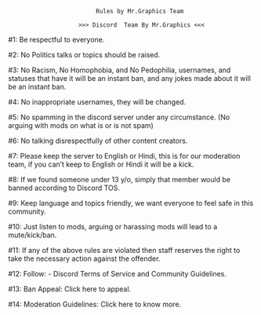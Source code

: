                         
                             Rules by Mr.Graphics Team
                        
                        >>> Discord  Team By Mr.Graphics <<<

#1: Be respectful to everyone.

#2: No Politics talks or topics should be raised.

#3: No Racism, No Homophobia, and No Pedophilia, usernames, and statuses that have it will be an instant ban, and any jokes made about it will be an instant ban.

#4: No inappropriate usernames, they will be changed.

#5: No spamming in the discord server under any circumstance. (No arguing with mods on what is or is not spam)

#6: No talking disrespectfully of other content creators.

#7: Please keep the server to English or Hindi, this is for our moderation team, if you can’t keep to English or Hindi it will be a kick.

#8: If we found someone under 13 y/o, simply that member would be banned according to Discord TOS.

#9: Keep language and topics friendly, we want everyone to feel safe in this community.

#10: Just listen to mods, arguing or harassing mods will lead to a mute/kick/ban.

#11: If any of the above rules are violated then staff reserves the right to take the necessary action against the offender.

#12: Follow: - Discord Terms of Service and Community Guidelines.

#13: Ban Appeal: Click here to appeal.

#14: Moderation Guidelines: Click here to know more.


  

